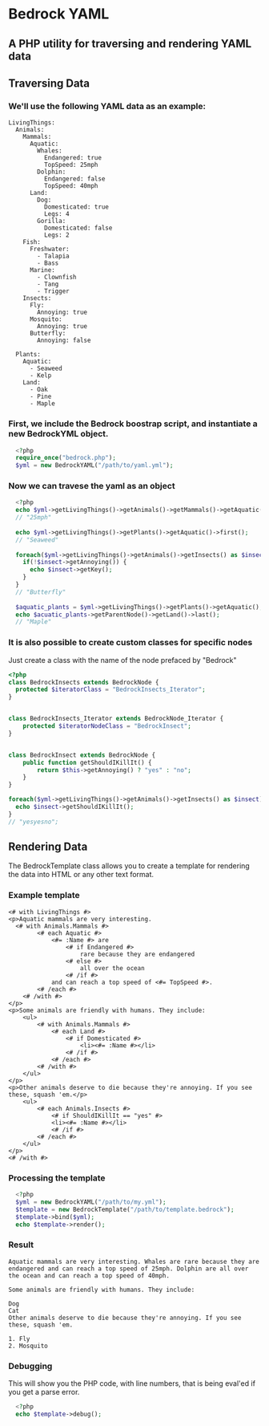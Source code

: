 # Bedrock YAML

## A PHP utility for traversing and rendering YAML data

## Traversing Data

### We'll use the following YAML data as an example:

```
LivingThings:
  Animals:
    Mammals:
      Aquatic:
        Whales:
          Endangered: true
          TopSpeed: 25mph
        Dolphin:
          Endangered: false
          TopSpeed: 40mph
      Land:
        Dog:
          Domesticated: true
          Legs: 4
        Gorilla:
          Domesticated: false
          Legs: 2
    Fish:
      Freshwater:
        - Talapia
        - Bass
      Marine:
        - Clownfish
        - Tang
        - Trigger
    Insects:
      Fly:
        Annoying: true        
      Mosquito:
        Annoying: true
      Butterfly:
        Annoying: false
        
  Plants:
    Aquatic:
      - Seaweed
      - Kelp
    Land:
      - Oak
      - Pine
      - Maple

```
### First, we include the Bedrock boostrap script, and instantiate a new BedrockYML object.
```php
  <?php
  require_once("bedrock.php");
  $yml = new BedrockYAML("/path/to/yaml.yml");
```

### Now we can travese the yaml as an object
```php
  <?php
  echo $yml->getLivingThings()->getAnimals()->getMammals()->getAquatic()->getWhales()->getTopSpeed();
  // "25mph"
  
  echo $yml->getLivingThings()->getPlants()->getAquatic()->first();
  // "Seaweed"
  
  foreach($yml->getLivingThings()->getAnimals()->getInsects() as $insect) {
    if(!$insect->getAnnoying()) {
      echo $insect->getKey();
    }
  }
  // "Butterfly"
  
  $aquatic_plants = $yml->getLivingThings()->getPlants()->getAquatic();
  echo $acuatic_plants->getParentNode()->getLand()->last();
  // "Maple"
```

### It is also possible to create custom classes for specific nodes
Just create a class with the name of the node prefaced by "Bedrock"

```php
<?php
class BedrockInsects extends BedrockNode {
  protected $iteratorClass = "BedrockInsects_Iterator";
}


class BedrockInsects_Iterator extends BedrockNode_Iterator {
	protected $iteratorNodeClass = "BedrockInsect";
}


class BedrockInsect extends BedrockNode {
	public function getShouldIKillIt() {		
		return $this->getAnnoying() ? "yes" : "no";
	}
}

foreach($yml->getLivingThings()->getAnimals()->getInsects() as $insect) {
  echo $insect->getShouldIKillIt();
}
// "yesyesno";
```

## Rendering Data

The BedrockTemplate class allows you to create a template for rendering the data into HTML or any other text format.

### Example template
```
<# with LivingThings #>
<p>Aquatic mammals are very interesting.
  <# with Animals.Mammals #>
		<# each Aquatic #>
			<#= :Name #> are 
				<# if Endangered #>
					rare because they are endangered
				<# else #>
					all over the ocean
				<# /if #>
			and can reach a top speed of <#= TopSpeed #>.
		<# /each #>
	<# /with #>
</p>
<p>Some animals are friendly with humans. They include:
	<ul>
		<# with Animals.Mammals #>
			<# each Land #>
				<# if Domesticated #>
					<li><#= :Name #></li>
				<# /if #>
			<# /each #>
		<# /with #>
	</ul>
</p>
<p>Other animals deserve to die because they're annoying. If you see these, squash 'em.</p>
	<ul>
		<# each Animals.Insects #>		
			<# if ShouldIKillIt == "yes" #>
			<li><#= :Name #></li>
			<# /if #>
		<# /each #>
	</ul>
</p>
<# /with #>
```
### Processing the template
```php
  <?php
  $yml = new BedrockYAML("/path/to/my.yml");
  $template = new BedrockTemplate("/path/to/template.bedrock");
  $template->bind($yml);
  echo $template->render();
```

### Result
```
Aquatic mammals are very interesting. Whales are rare because they are endangered and can reach a top speed of 25mph. Dolphin are all over the ocean and can reach a top speed of 40mph.

Some animals are friendly with humans. They include:

Dog
Cat
Other animals deserve to die because they're annoying. If you see these, squash 'em.

1. Fly
2. Mosquito
```
### Debugging
This will show you the PHP code, with line numbers, that is being eval'ed if you get a parse error.
```php
  <?php
  echo $template->debug();
```